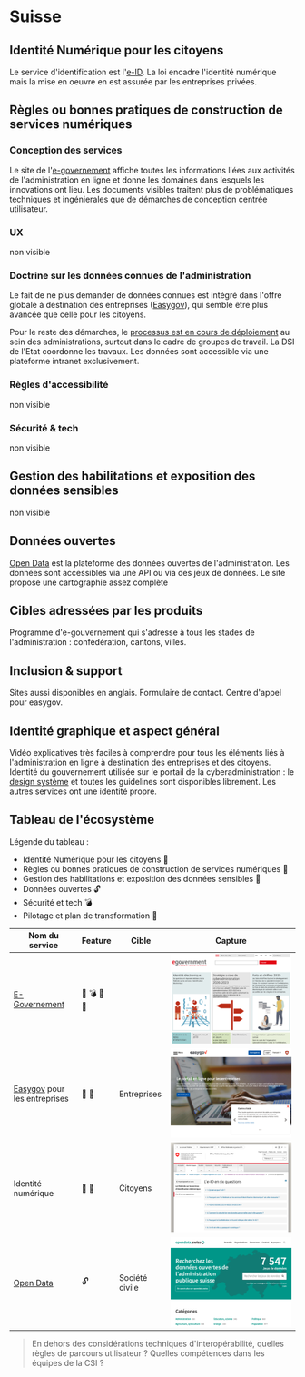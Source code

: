 # Suisse

## Identité Numérique pour les citoyens
Le service d'identification est l'[e-ID](https://www.bj.admin.ch/bj/fr/home/staat/gesetzgebung/e-id.html). La loi encadre l'identité numérique mais la mise en oeuvre en est assurée par les entreprises privées. 

## Règles ou bonnes pratiques de construction de services numériques
### Conception des services
Le site de l'[e-governement](https://www.egovernment.ch/fr/dokumentation/trends-in-der-digitalisierung/) affiche toutes les informations liées aux activités de l'administration en ligne et donne les domaines dans lesquels les innovations ont lieu.
Les documents visibles traitent plus de problématiques techniques et ingénierales que de démarches de conception centrée utilisateur. 

### UX
non visible

### Doctrine sur les données connues de l'administration
Le fait de ne plus demander de données connues est intégré dans l'offre globale à destination des entreprises ([Easygov](https://www.easygov.swiss)), qui semble être plus avancée que celle pour les citoyens.


Pour le reste des démarches, le [processus est en cours de déploiement](https://www.egovernment.ch/fr/umsetzung/schwerpunktplan/promouvoir-les-plateformes-dechange-de-donnees-de-ladministr/) au sein des administrations, surtout dans le cadre de groupes de travail. La DSI de l'Etat coordonne les travaux. Les données sont accessible via une plateforme intranet exclusivement.

### Règles d'accessibilité
non visible

### Sécurité & tech
non visible

## Gestion des habilitations et exposition des données sensibles
non visible

## Données ouvertes
[Open Data](https://opendata.swiss/fr/) est la plateforme des données ouvertes de l'administration. Les données sont accessibles via une API ou via des jeux de données. Le site propose une cartographie assez complète 

## Cibles adressées par les produits
Programme d'e-gouvernement qui s'adresse à tous les stades de l'administration : confédération, cantons, villes.

## Inclusion & support
Sites aussi disponibles en anglais.
Formulaire de contact. Centre d'appel pour easygov.

## Identité graphique et aspect général
Vidéo explicatives très faciles à comprendre pour tous les éléments liés à l'administration en ligne à destination des entreprises et des citoyens. 
Identité du gouvernement utilisée sur le portail de la cyberadministration : le [design système](https://swiss.github.io/styleguide/en/) et toutes les guidelines sont disponibles librement. 
Les autres services ont une identité propre.

## Tableau de l'écosystème
Légende du tableau : 
- Identité Numérique pour les citoyens :bust_in_silhouette:
- Règles ou bonnes pratiques de construction de services numériques :beginner:
- Gestion des habilitations et exposition des données sensibles :closed_lock_with_key:
- Données ouvertes :unlock:
- Sécurité et tech :bomb:
- Pilotage et plan de transformation :dart:


| Nom du service    |  Feature |  Cible | Capture | 
|-------------------|---|---|---|
| [E-Governement](https://www.egovernment.ch/fr/dokumentation/trends-in-der-digitalisierung/) |  :dart: :bomb: :closed_lock_with_key: :beginner:|   |  ![](3_Suisse.assets/egovernment.png) |
| [Easygov](https://www.easygov.swiss) pour les entreprises           | :beginner: :bust_in_silhouette:|  Entreprises |   ![](3_Suisse.assets/easygov.png) |
| Identité numérique    | :bust_in_silhouette: :beginner: | Citoyens  |![](3_Suisse.assets/eID.png) |
| [Open Data](https://opendata.swiss/fr/)          | :unlock:  | Société civile  |![](3_Suisse.assets/opendata.png) |

> En dehors des considérations techniques d'interopérabilité, quelles règles de parcours utilisateur ? Quelles compétences dans les équipes de la CSI ?